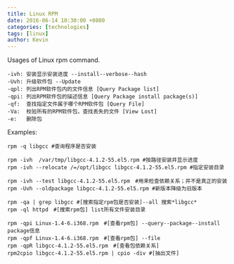 ```yaml
---
title: Linux RPM
date: 2016-06-14 10:30:00 +0800
categories: [technologies]
tags: [linux]
author: Kevin
---
```


Usages of Linux rpm command.

	-ivh: 安装显示安装进度 --install--verbose--hash
	-Uvh: 升级软件包 --Update
	-qpl: 列出RPM软件包内的文件信息 [Query Package list]
	-qpi: 列出RPM软件包的描述信息 [Query Package install package(s)]
	-qf:  查找指定文件属于哪个RPM软件包 [Query File]
	-Va:  校验所有的RPM软件包，查找丢失的文件 [View Lost]
	-e:   删除包
	
Examples:

	rpm -q libgcc #查询程序是否安装

	rpm -ivh  /var/tmp/libgcc-4.1.2-55.el5.rpm #按路径安装并显示进度
	rpm -ivh --relocate /=/opt/libgcc libgcc-4.1.2-55.el5.rpm #指定安装目录

	rpm -ivh --test libgcc-4.1.2-55.el5.rpm　#用来检查依赖关系；并不是真正的安装
	rpm -Uvh --oldpackage libgcc-4.1.2-55.el5.rpm #新版本降级为旧版本

	rpm -qa | grep libgcc #[搜索指定rpm包是否安装]--all 搜索*libgcc*
	rpm -ql httpd　#[搜索rpm包] list所有文件安装目录

	rpm -qpi Linux-1.4-6.i368.rpm　#[查看rpm包] --query--package--install package信息
	rpm -qpf Linux-1.4-6.i368.rpm　#[查看rpm包] --file
	rpm -qpR libgcc-4.1.2-55.el5.rpm　#[查看包依赖关系]
	rpm2cpio libgcc-4.1.2-55.el5.rpm | cpio -div #[抽出文件]

